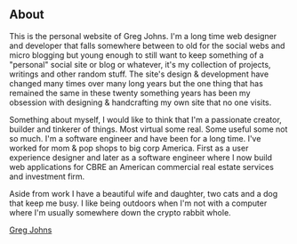 ## About

This is the personal website of Greg Johns. I'm a long time web designer and developer that falls somewhere between to old for the social webs and micro blogging but young enough to still want to keep something of a "personal" social site or blog or whatever, it's my collection of projects, writings and other random stuff. The site's design & development have changed many times over many long years but the one thing that has remained the same in these twenty something years has been my obsession with designing & handcrafting my own site that no one visits.

Something about myself, I would like to think that I'm a passionate creator, builder and tinkerer of things. Most virtual some real. Some useful some not so much. I'm a software engineer and have been for a long time. I've worked for mom & pop shops to big corp America. First as a user experience designer and later as a software engineer where I now build web applications for CBRE an American commercial real estate services and investment firm. 

Aside from work I have a beautiful wife and daughter, two cats and a dog that keep me busy. I like being outdoors when I'm not with a computer where I'm usually somewhere down the crypto rabbit whole.

[Greg Johns](https://greg-johns.vercel.app/)

